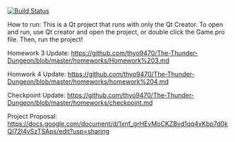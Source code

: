 [![Build Status](https://travis-ci.org/thyo9470/The-Thunder-Dungeon.svg?branch=master)](https://travis-ci.org/thyo9470/The-Thunder-Dungeon)

How to run:
This is a Qt project that runs with only the Qt Creator. To open and run, use Qt creator and open the project, or double click the Game.pro file. Then, run the project!

Homework 3 Update:
https://github.com/thyo9470/The-Thunder-Dungeon/blob/master/homeworks/Homework%203.md

Homwork 4 Update:
https://github.com/thyo9470/The-Thunder-Dungeon/blob/master/homeworks/homework%204.md

Checkpoint Update:
https://github.com/thyo9470/The-Thunder-Dungeon/blob/master/homeworks/checkpoint.md

Project Proposal:
https://docs.google.com/document/d/1xnf_grHEvMoCKZBvd1qq4vKbp7d0kQI72I4vSzTSAps/edit?usp=sharing
